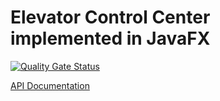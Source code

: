 Elevator Control Center implemented in JavaFX
=============================================

[![Quality Gate Status](https://sonarcloud.io/api/project_badges/measure?project=fhhagenberg-sqe-esd-ws20_elevator-control-center-team-f&metric=alert_status)](https://sonarcloud.io/dashboard?id=fhhagenberg-sqe-esd-ws20_elevator-control-center-team-f)

[API Documentation](https://fhhagenberg-sqe-esd-ws20.github.io/elevator-control-center-team-f/target/site/apidocs)